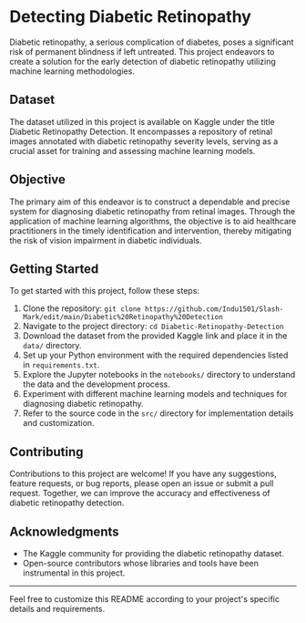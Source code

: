 # Detecting Diabetic Retinopathy

Diabetic retinopathy, a serious complication of diabetes, poses a significant risk of permanent blindness if left untreated. This project endeavors to create a solution for the early detection of diabetic retinopathy utilizing machine learning methodologies.

## Dataset
The dataset utilized in this project is available on Kaggle under the title Diabetic Retinopathy Detection. It encompasses a repository of retinal images annotated with diabetic retinopathy severity levels, serving as a crucial asset for training and assessing machine learning models.

## Objective
The primary aim of this endeavor is to construct a dependable and precise system for diagnosing diabetic retinopathy from retinal images. Through the application of machine learning algorithms, the objective is to aid healthcare practitioners in the timely identification and intervention, thereby mitigating the risk of vision impairment in diabetic individuals.


## Getting Started
To get started with this project, follow these steps:
1. Clone the repository: `git clone https://github.com/Indu1501/Slash-Mark/edit/main/Diabetic%20Retinopathy%20Detection`
2. Navigate to the project directory: `cd Diabetic-Retinopathy-Detection`
3. Download the dataset from the provided Kaggle link and place it in the `data/` directory.
4. Set up your Python environment with the required dependencies listed in `requirements.txt`.
5. Explore the Jupyter notebooks in the `notebooks/` directory to understand the data and the development process.
6. Experiment with different machine learning models and techniques for diagnosing diabetic retinopathy.
7. Refer to the source code in the `src/` directory for implementation details and customization.

## Contributing
Contributions to this project are welcome! If you have any suggestions, feature requests, or bug reports, please open an issue or submit a pull request. Together, we can improve the accuracy and effectiveness of diabetic retinopathy detection.

## Acknowledgments
- The Kaggle community for providing the diabetic retinopathy dataset.
- Open-source contributors whose libraries and tools have been instrumental in this project.

---
Feel free to customize this README according to your project's specific details and requirements.

